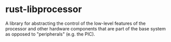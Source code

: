 # rust-libprocessor
A library for abstracting the control of the low-level features of the processor and other hardware components that are part of the base system as opposed to "peripherals" (e.g. the PIC).
